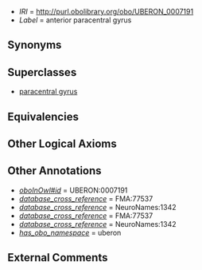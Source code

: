  * *IRI* = http://purl.obolibrary.org/obo/UBERON_0007191
 * *Label* = anterior paracentral gyrus

## Synonyms


## Superclasses

 * [paracentral gyrus](../../UBERON/90/UBERON_0007190.md)

## Equivalencies


## Other Logical Axioms


## Other Annotations

 * *[oboInOwl#id](../../id/oboInOwl#id.md)* = UBERON:0007191
 * *[database_cross_reference](../../ef/oboInOwl#hasDbXref.md)* = FMA:77537
 * *[database_cross_reference](../../ef/oboInOwl#hasDbXref.md)* = NeuroNames:1342
 * *[database_cross_reference](../../ef/oboInOwl#hasDbXref.md)* = FMA:77537
 * *[database_cross_reference](../../ef/oboInOwl#hasDbXref.md)* = NeuroNames:1342
 * *[has_obo_namespace](../../ce/oboInOwl#hasOBONamespace.md)* = uberon

## External Comments

